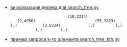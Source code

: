 - [визуализация дерева для search_tree.py](https://github.com/grifguitar/algo-2024/blob/main/examples/search_tree/search_tree.py)
    ```
                             (10,2314)
       (2,4950)                          (55,7823)
    (,)           (3,8334)            (,)         (,)
               (,)        (,)
    ```

- [пример запроса k-го элемента search_tree_kth.py](https://github.com/grifguitar/algo-2024/blob/main/examples/search_tree/search_tree_kth.py)
